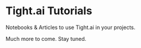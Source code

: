 # Tight.ai Tutorials
Notebooks &amp; Articles to use Tight.ai in your projects.


Much more to come. Stay tuned.